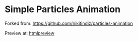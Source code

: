 # Simple Particles Animation

Forked from: https://github.com/nikitindiz/particles-animation

Preview at: [htmlpreview](https://codepen.io/zac-j-harris/full/ZEBOjMB)
<!--- <a href="https://codepen.io/zac-j-harris/full/ZEBOjMB" target="_blank" rel="noopener noreferrer">htmlpreview</a>
<!---(https://htmlpreview.github.io/?https://github.com/zac-j-harris/particles-animation/blob/master/src/index.html)-->
